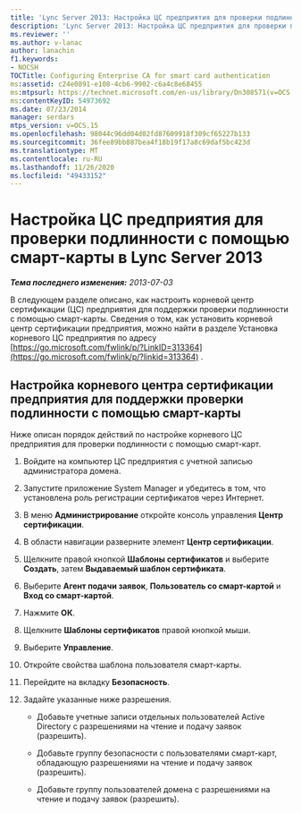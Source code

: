 ```yaml
---
title: 'Lync Server 2013: Настройка ЦС предприятия для проверки подлинности с помощью смарт-карты'
description: 'Lync Server 2013: Настройка ЦС предприятия для проверки подлинности с помощью смарт-карты.'
ms.reviewer: ''
ms.author: v-lanac
author: lanachin
f1.keywords:
- NOCSH
TOCTitle: Configuring Enterprise CA for smart card authentication
ms:assetid: c24e0891-e108-4cb6-9902-c6a4c8e68455
ms:mtpsurl: https://technet.microsoft.com/en-us/library/Dn308571(v=OCS.15)
ms:contentKeyID: 54973692
ms.date: 07/23/2014
manager: serdars
mtps_version: v=OCS.15
ms.openlocfilehash: 98044c96dd04d02fd87609918f309cf65227b133
ms.sourcegitcommit: 36fee89bb887bea4f18b19f17a8c69daf5bc423d
ms.translationtype: MT
ms.contentlocale: ru-RU
ms.lasthandoff: 11/26/2020
ms.locfileid: "49433152"
---
```

# <a name="configuring-enterprise-ca-for-smart-card-authentication-in-lync-server-2013"></a>Настройка ЦС предприятия для проверки подлинности с помощью смарт-карты в Lync Server 2013

<div data-xmlns="http://www.w3.org/1999/xhtml">

<div class="topic" data-xmlns="http://www.w3.org/1999/xhtml" data-msxsl="urn:schemas-microsoft-com:xslt" data-cs="https://msdn.microsoft.com/">

<div data-asp="https://msdn2.microsoft.com/asp">



</div>

<div id="mainSection">

<div id="mainBody">

<span> </span>

_**Тема последнего изменения:** 2013-07-03_

В следующем разделе описано, как настроить корневой центр сертификации (ЦС) предприятия для поддержки проверки подлинности с помощью смарт-карты. Сведения о том, как установить корневой центр сертификации предприятия, можно найти в разделе Установка корневого ЦС предприятия по адресу [https://go.microsoft.com/fwlink/p/?LinkID=313364](https://go.microsoft.com/fwlink/p/?linkid=313364) .

<div>

## <a name="configuring-an-enterprise-root-certificate-authority-to-support-smart-card-authentication"></a>Настройка корневого центра сертификации предприятия для поддержки проверки подлинности с помощью смарт-карты

Ниже описан порядок действий по настройке корневого ЦС предприятия для проверки подлинности с помощью смарт-карт.

1.  Войдите на компьютер ЦС предприятия с учетной записью администратора домена.

2.  Запустите приложение System Manager и убедитесь в том, что установлена роль регистрации сертификатов через Интернет.

3.  В меню **Администрирование** откройте консоль управления **Центр сертификации**.

4.  В области навигации разверните элемент **Центр сертификации**.

5.  Щелкните правой кнопкой **Шаблоны сертификатов** и выберите **Создать**, затем **Выдаваемый шаблон сертификата**.

6.  Выберите **Агент подачи заявок**, **Пользователь со смарт-картой** и **Вход со смарт-картой**.

7.  Нажмите **ОК**.

8.  Щелкните **Шаблоны сертификатов** правой кнопкой мыши.

9.  Выберите **Управление**.

10. Откройте свойства шаблона пользователя смарт-карты.

11. Перейдите на вкладку **Безопасность**.

12. Задайте указанные ниже разрешения.
    
      - Добавьте учетные записи отдельных пользователей Active Directory с разрешениями на чтение и подачу заявок (разрешить).
    
      - Добавьте группу безопасности с пользователями смарт-карт, обладающую разрешениями на чтение и подачу заявок (разрешить).
    
      - Добавьте группу пользователей домена с разрешениями на чтение и подачу заявок (разрешить).

</div>

</div>

<span> </span>

</div>

</div>

</div>

